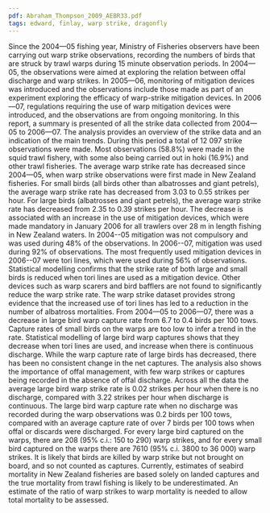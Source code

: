 ```yaml
---
pdf: Abraham_Thompson_2009_AEBR33.pdf
tags: edward, finlay, warp strike, dragonfly
---
```

Since the 2004—05 fishing year, Ministry of Fisheries observers have been carrying out warp strike observations, recording the numbers of birds that are struck by trawl warps during 15 minute observation periods. In 2004—05, the observations were aimed at exploring the relation between offal discharge and warp strikes. In 2005—06, monitoring of mitigation devices was introduced and the observations include those made as part of an experiment exploring the efficacy of warp-strike mitigation devices. In 2006—07, regulations requiring the use of warp mitigation devices were introduced, and the observations are from ongoing monitoring. In this report, a summary is presented of all the strike data collected from 2004—05 to 2006—07. The analysis provides an overview of the strike data and an indication of the main trends. During this period a total of 12 097 strike observations were made. Most observations (58.8%) were made in the squid trawl fishery, with some also being carried out in hoki (16.9%) and other trawl fisheries. The average warp strike rate has decreased since 2004—05, when warp strike observations were first made in New Zealand fisheries. For small birds (all birds other than albatrosses and giant petrels), the average warp strike rate has decreased from 3.03 to 0.55 strikes per hour. For large birds (albatrosses and giant petrels), the average warp strike rate has decreased from 2.35 to 0.39 strikes per hour. The decrease is associated with an increase in the use of mitigation devices, which were made mandatory in January 2006 for all trawlers over 28 m in length fishing in New Zealand waters. In 2004--05 mitigation was not compulsory and was used during 48% of the observations. In 2006--07, mitigation was used during 92% of observations. The most frequently used mitigation devices in 2006--07 were tori lines, which were used during 56% of observations. Statistical modelling confirms that the strike rate of both large and small birds is reduced when tori lines are used as a mitigation device. Other devices such as warp scarers and bird bafflers are not found to significantly reduce the warp strike rate. The warp strike dataset provides strong evidence that the increased use of tori lines has led to a reduction in the number of albatross mortalities. From 2004—05 to 2006—07, there was a decrease in large bird warp capture rate from 6.7 to 0.4 birds per 100 tows. Capture rates of small birds on the warps are too low to infer a trend in the rate. Statistical modelling of large bird warp captures shows that they decrease when tori lines are used, and increase when there is continuous discharge. While the warp capture rate of large birds has decreased, there has been no consistent change in the net captures. The analysis also shows the importance of offal management, with few warp strikes or captures being recorded in the absence of offal discharge. Across all the data the average large bird warp strike rate is 0.02 strikes per hour when there is no discharge, compared with 3.22 strikes per hour when discharge is continuous. The large bird warp capture rate when no discharge was recorded during the warp observations was 0.2 birds per 100 tows, compared with an average capture rate of over 7 birds per 100 tows when offal or discards were discharged. For every large bird captured on the warps, there are 208 (95% c.i.: 150 to 290) warp strikes, and for every small bird captured on the warps there are 7610 (95% c.i. 3800 to 36 000) warp strikes. It is likely that birds are killed by warp strike but not brought on board, and so not counted as captures. Currently, estimates of seabird mortality in New Zealand fisheries are based solely on landed captures and the true mortality from trawl fishing is likely to be underestimated. An estimate of the ratio of warp strikes to warp mortality is needed to allow total mortality to be assessed. 
